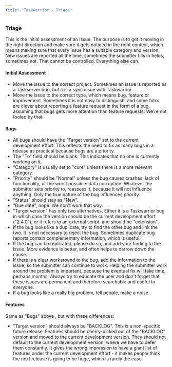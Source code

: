 ```yaml
---
title: "Taskwarrior - Triage"
---
```


### Triage

This is the initial assessment of an issue. The purpose is to get it moving in
the right direction and make sure it gets noticed in the right context, which
means making sure that every issue has a suitable category and version. New
issues are reported all the time, sometimes the submitter fills in fields,
sometimes not. That cannot be controlled. Everything else can.

#### Initial Assessment

-   Move the issue to the correct project. Sometimes an issue is reported as a
    Taskserver bug, but it is a sync issue with Taskwarrior.
-   Move the issue to the correct type, which means bug, feature or improvement.
    Sometimes it is not easy to distinguish, and some folks are clever about
    reporting a feature request in the form of a bug, assuming that bugs gets
    more attention than feature requests. We\'re not fooled by that.

#### Bugs

-   All bugs should have the \"Target version\" set to the current development
    effort. This reflects the need to fix as many bugs in a release as practical
    because bugs are a priority.
-   The \"To\" field should be blank. This indicates that no one is currently
    working on it.
-   \"Category\" is usually set to \"core\" unless there is a more relevant
    category.
-   \"Priority\" should be \"Normal\" unless the bug causes crashes, lack of
    functionality, or the worst possible: data corruption. Whatever the
    submitter sets priority to, reassess it, because it will not influence
    anything. Only the true nature of the bug influences priority.
-   \"Status\" should stay as \"New\".
-   \"Due date\", nope. We don\'t work that way.
-   \"Target version\" has only two alternatives. Either it is a Taskwarrior bug
    in which case the version should be the current development effort
    (\"2.4.0\"), or it refers to an external script, and should be
    \"extension\".
-   If the bug looks like a duplicate, try to find the other bug and link the
    two. It is not necessary to reject the bug. Sometimes duplicate bug reports
    contain complementary information, which is useful.
-   If the bug can be replicated, please do so, and add your finding to the
    issue. More evidence is better, and often helps to narrow down the cause.
-   If there is a clear workaround to the bug, add the information to the issue,
    so the submitter can continue to work. Helping the submitter work around the
    problem is important, because the eventual fix will take time, perhaps
    months. Always try to educate the user and don\'t forget that these issues
    are permanent and therefore searchable and useful to everyone.
-   If a bug looks like a really big problem, tell people, make a noise.

#### Features

Same as \"Bugs\" above , but with these differences:

-   \"Target version\" should always be \"BACKLOG\". This is a non-specific
    future release. Features should be cherry-picked out of the \"BACKLOG\"
    version and moved to the current development version. They should not
    default to the current development version, where we have to defer them
    constantly. It gives the wrong impression to have a giant list of features
    under the current development effort - it makes people think the next
    release is going to be huge, which is rarely the case.
